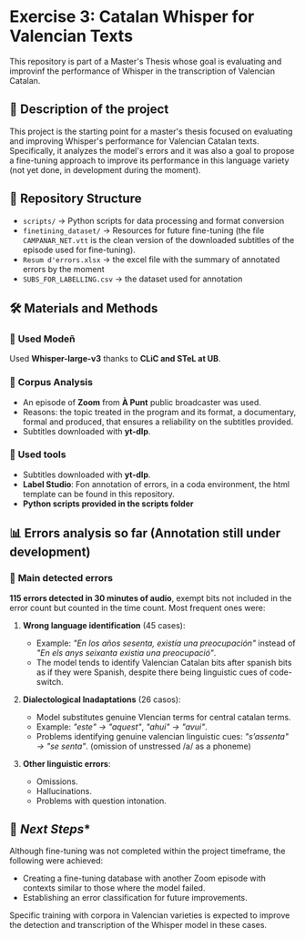 # Exercise 3: Catalan Whisper for Valencian Texts

This repository is part of a Master's Thesis whose goal is evaluating and improvinf the performance of Whisper in the transcription of Valencian Catalan.

## 📌 **Description of the project**

This project is the starting point for a master's thesis focused on evaluating and improving Whisper's performance for Valencian Catalan texts. Specifically, it analyzes the model's errors and it was also a goal to propose a fine-tuning approach to improve its performance in this language variety (not yet done, in development during the moment).

## 📂 **Repository Structure**
- `scripts/` → Python scripts for data processing and format conversion
- `finetining_dataset/` → Resources for future fine-tuning (the file `CAMPANAR_NET.vtt` is the clean version of the downloaded subtitles of the episode used for fine-tuning).
- `Resum d'errors.xlsx` → the excel file with the summary of annotated errors by the moment
- `SUBS_FOR_LABELLING.csv` → the dataset used for annotation

## 🛠 **Materials and Methods**

### 🔹 **Used Modeñ**
Used **Whisper-large-v3** thanks to **CLiC and STeL at UB**.

### 🔹 **Corpus Analysis**
- An episode of **Zoom** from **À Punt** public broadcaster was used.
- Reasons: the topic treated in the program and its format, a documentary, formal and produced, that ensures a reliability on the subtitles provided.
- Subtitles downloaded with **yt-dlp**.

### 🔹 **Used tools**
- Subtitles downloaded with **yt-dlp**.
- **Label Studio**: Fon annotation of errors, in a coda environment, the html template can be found in this repository.
- **Python scripts provided in the scripts folder**

## 📊 **Errors analysis so far (Annotation still under development)**

### 🔸 **Main detected errors**
**115 errors detected in 30 minutes of audio**, exempt bits not included in the error count but counted in the time count. Most frequent ones were:

1. **Wrong language identification** (45 cases):
   - Example: *"En los años sesenta, existía una preocupación"* instead of *"En els anys seixanta existia una preocupació"*.
   - The model tends to identify Valencian Catalan bits after spanish bits as if they were Spanish, despite there being linguistic cues of code-switch.

2. **Dialectological Inadaptations** (26 casos):
   - Model substitutes genuine Vlencian terms for central catalan terms.
   - Example: *"este" → "aquest"*, *"ahui" → "avui"*.
   - Problems identifying genuine valencian linguistic cues: *"s’assenta" → "se senta"*. (omission of unstressed /a/ as a phoneme)

3. **Other linguistic errors**:
   - Omissions.
   - Hallucinations.
   - Problems with question intonation.

## 🎯 *Next Steps**

Although fine-tuning was not completed within the project timeframe, the following were achieved:
- Creating a fine-tuning database with another Zoom episode with contexts similar to those where the model failed.
- Establishing an error classification for future improvements.

Specific training with corpora in Valencian varieties is expected to improve the detection and transcription of the Whisper model in these cases.
  

